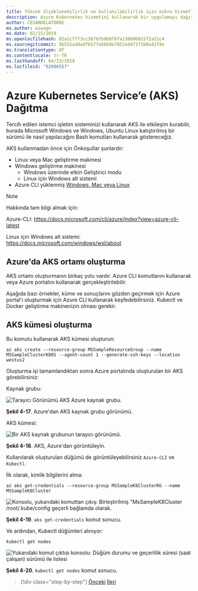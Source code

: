 ```yaml
---
title: Yüksek ölçeklenebilirlik ve kullanılabilirlik için mikro hizmetleri ve çok kapsayıcılı uygulamaları yönetme
description: Azure Kubernetes hizmetini kullanarak bir uygulamayı dağıtmayı öğrenin.
author: CESARDELATORRE
ms.author: wiwagn
ms.date: 02/15/2019
ms.openlocfilehash: 82a1cf7f3cc367bfb8b8f67a130600815f2a21c4
ms.sourcegitcommit: 9b552addadfb57fab0b9e7852ed4f1f1b8a42f8e
ms.translationtype: HT
ms.contentlocale: tr-TR
ms.lasthandoff: 04/23/2019
ms.locfileid: "62006557"
---
```

# <a name="deploy-to-azure-kubernetes-service-aks"></a>Azure Kubernetes Service’e (AKS) Dağıtma

Tercih edilen istemci işletim sisteminizi kullanarak AKS ile etkileşim kurabilir, burada Microsoft Windows ve Windows, Ubuntu Linux katıştırılmış bir sürümü ile nasıl yapılacağını Bash komutları kullanarak göstereceğiz.

AKS kullanmadan önce için Önkoşullar şunlardır:

- Linux veya Mac geliştirme makinesi
- Windows geliştirme makinesi
  - Windows üzerinde etkin Geliştirici modu
  - Linux için Windows alt sistemi
- Azure CLI yüklenmiş [Windows, Mac veya Linux](https://docs.microsoft.com/cli/azure/install-azure-cli?view=azure-cli-latest)

> [!NOTE]
> Hakkında tam bilgi almak için:
>
> Azure-CLI: <https://docs.microsoft.com/cli/azure/index?view=azure-cli-latest>
>
> Linux için Windows alt sistemi: <https://docs.microsoft.com/windows/wsl/about>

## <a name="create-the-aks-environment-in-azure"></a>Azure'da AKS ortamı oluşturma

AKS ortamı oluşturmanın birkaç yolu vardır. Azure CLI komutlarını kullanarak veya Azure portalını kullanarak gerçekleştirilebilir.

Aşağıda bazı örnekler, küme ve sonuçlarını gözden geçirmek için Azure portal'ı oluşturmak için Azure CLI kullanarak keşfedebilirsiniz. Kubectl ve Docker geliştirme makinenizin olması gerekir.  

## <a name="create-the-aks-cluster"></a>AKS kümesi oluşturma

Bu komutu kullanarak AKS kümesi oluşturun:

```console
az aks create --resource-group MSSampleResourceGroup --name MSSampleClusterK801 --agent-count 1 --generate-ssh-keys --location westus2
```

Oluşturma işi tamamlandıktan sonra Azure portalında oluşturulan bir AKS görebilirsiniz:

Kaynak grubu:

![Tarayıcı Görünümü AKS Azure kaynak grubu.](media/aks-resource-group-view.png)

**Şekil 4-17**. Azure'dan AKS kaynak grubu görünümü.

AKS kümesi:

![Bir AKS kaynak grubunun tarayıcı görünümü.](media/aks-cluster-view.png)

**Şekil 4-18**. AKS, Azure'dan görüntüleyin.

Kullanılarak oluşturulan düğümü de görüntüleyebilirsiniz `Azure-CLI` ve `Kubectl`.

İlk olarak, kimlik bilgilerini alma:

```console
az aks get-credentials --resource-group MSSampleK8ClusterRG --name MSSampleK8Cluster
```

![Konsolu, yukarıdaki komuttan çıkış: Birleştirilmiş "MsSampleK8Cluster /root/.kube/config geçerli bağlamda olarak.](media/get-credentials-command-result.png)

**Şekil 4-19**. `aks get-credentials` komut sonucu.

Ve ardından, Kubectl düğümleri alınıyor:

```console
kubectl get nodes
```

![Yukarıdaki komut çıktısı konsolu: Düğüm durumu ve geçerlilik süresi (saat çalışan) sürümü ile listesi](media/kubectl-get-nodes-command-result.png)

**Şekil 4-20**. `kubectl get nodes` komut sonucu.

>[!div class="step-by-step"]
>[Önceki](orchestrate-high-scalability-availability.md)
>[İleri](docker-apps-development-environment.md)
